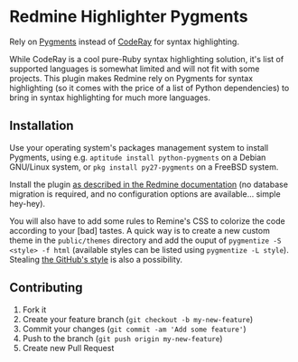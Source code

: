 # Redmine Highlighter Pygments

Rely on [Pygments](http://pygments.org/) instead of [CodeRay](http://coderay.rubychan.de/) for syntax highlighting.

While CodeRay is a cool pure-Ruby syntax highlighting solution, it's list of supported languages is somewhat limited and will not fit with some projects.  This plugin makes Redmine rely on Pygments for syntax highlighting (so it comes with the price of a list of Python dependencies) to bring in syntax highlighting for much more languages.

## Installation

Use your operating system's packages management system to install Pygments, using e.g. `aptitude install python-pygments` on a Debian GNU/Linux system, or `pkg install py27-pygments` on a FreeBSD system.

Install the plugin [as described in the Redmine documentation](http://www.redmine.org/projects/redmine/wiki/Plugins) (no database migration is required, and no configuration options are available… simple hey-hey).

You will also have to add some rules to Remine's CSS to colorize the code according to your [bad] tastes.  A quick way is to create a new custom theme in the `public/themes` directory and add the ouput of `pygmentize -S <style> -f html` (available styles can be listed using `pygmentize -L style`). Stealing [the GitHub's style](https://raw.githubusercontent.com/richleland/pygments-css/master/github.css) is also a possibility.

## Contributing

1. Fork it
2. Create your feature branch (`git checkout -b my-new-feature`)
3. Commit your changes (`git commit -am 'Add some feature'`)
4. Push to the branch (`git push origin my-new-feature`)
5. Create new Pull Request
